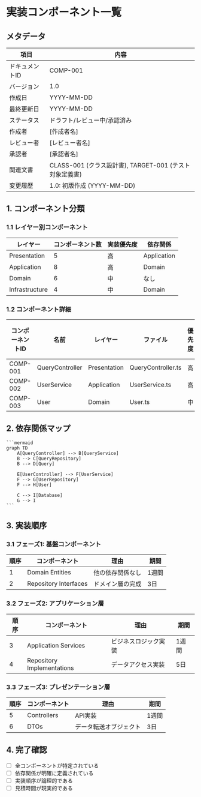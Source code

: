 # 実装コンポーネント一覧

## メタデータ
| 項目 | 内容 |
|------|------|
| ドキュメントID | COMP-001 |
| バージョン | 1.0 |
| 作成日 | YYYY-MM-DD |
| 最終更新日 | YYYY-MM-DD |
| ステータス | ドラフト/レビュー中/承認済み |
| 作成者 | [作成者名] |
| レビュー者 | [レビュー者名] |
| 承認者 | [承認者名] |
| 関連文書 | CLASS-001 (クラス設計書), TARGET-001 (テスト対象定義書) |
| 変更履歴 | 1.0: 初版作成 (YYYY-MM-DD) |

## 1. コンポーネント分類

### 1.1 レイヤー別コンポーネント
| レイヤー | コンポーネント数 | 実装優先度 | 依存関係 |
|----------|------------------|------------|----------|
| Presentation | 5 | 高 | Application |
| Application | 8 | 高 | Domain |
| Domain | 6 | 中 | なし |
| Infrastructure | 4 | 中 | Domain |

### 1.2 コンポーネント詳細
| コンポーネントID | 名前 | レイヤー | ファイル | 優先度 | 見積時間 |
|------------------|------|----------|---------|--------|----------|
| COMP-001 | QueryController | Presentation | QueryController.ts | 高 | 4h |
| COMP-002 | UserService | Application | UserService.ts | 高 | 6h |
| COMP-003 | User | Domain | User.ts | 中 | 3h |

## 2. 依存関係マップ

````mermaid
```mermaid
graph TD
    A[QueryController] --> B[QueryService]
    B --> C[QueryRepository]
    B --> D[Query]
    
    E[UserController] --> F[UserService]
    F --> G[UserRepository]
    F --> H[User]
    
    C --> I[Database]
    G --> I
```
````

## 3. 実装順序

### 3.1 フェーズ1: 基盤コンポーネント
| 順序 | コンポーネント | 理由 | 期間 |
|------|----------------|------|------|
| 1 | Domain Entities | 他の依存関係なし | 1週間 |
| 2 | Repository Interfaces | ドメイン層の完成 | 3日 |

### 3.2 フェーズ2: アプリケーション層
| 順序 | コンポーネント | 理由 | 期間 |
|------|----------------|------|------|
| 3 | Application Services | ビジネスロジック実装 | 1週間 |
| 4 | Repository Implementations | データアクセス実装 | 5日 |

### 3.3 フェーズ3: プレゼンテーション層
| 順序 | コンポーネント | 理由 | 期間 |
|------|----------------|------|------|
| 5 | Controllers | API実装 | 1週間 |
| 6 | DTOs | データ転送オブジェクト | 3日 |

## 4. 完了確認
- [ ] 全コンポーネントが特定されている
- [ ] 依存関係が明確に定義されている
- [ ] 実装順序が論理的である
- [ ] 見積時間が現実的である
